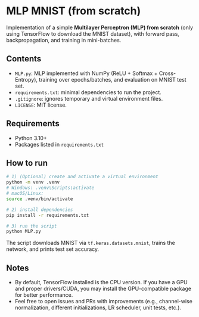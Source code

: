 # MLP MNIST (from scratch)

Implementation of a simple **Multilayer Perceptron (MLP) from scratch** (only using TensorFlow to download the MNIST dataset), with forward pass, backpropagation, and training in mini-batches.

## Contents
- `MLP.py`: MLP implemented with NumPy (ReLU + Softmax + Cross-Entropy), training over epochs/batches, and evaluation on MNIST test set.
- `requirements.txt`: minimal dependencies to run the project.
- `.gitignore`: ignores temporary and virtual environment files.
- `LICENSE`: MIT license.

## Requirements
- Python 3.10+
- Packages listed in `requirements.txt`

## How to run
```bash
# 1) (Optional) create and activate a virtual environment
python -m venv .venv
# Windows: .venv\Scripts\activate
# macOS/Linux:
source .venv/bin/activate

# 2) install dependencies
pip install -r requirements.txt

# 3) run the script
python MLP.py
```

The script downloads MNIST via `tf.keras.datasets.mnist`, trains the network, and prints test set accuracy.


## Notes
- By default, TensorFlow installed is the CPU version. If you have a GPU and proper drivers/CUDA, you may install the GPU-compatible package for better performance.
- Feel free to open issues and PRs with improvements (e.g., channel-wise normalization, different initializations, LR scheduler, unit tests, etc.).
